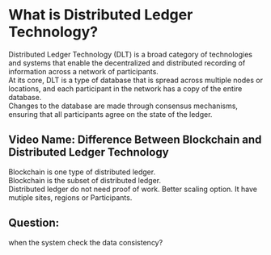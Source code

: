 # What is Distributed Ledger Technology?
Distributed Ledger Technology (DLT) is a broad category of technologies and systems that enable the decentralized and distributed recording of information across a network of participants.   
At its core, DLT is a type of database that is spread across multiple nodes or locations, and each participant in the network has a copy of the entire database.   
Changes to the database are made through consensus mechanisms, ensuring that all participants agree on the state of the ledger.  



## Video Name: Difference Between Blockchain and Distributed Ledger Technology

Blockchain is one type of distributed ledger.  
Blockchain is the subset of distributed ledger.  
Distributed ledger do not need proof of work. Better scaling option. It have mutiple sites, regions or Participants.  






## Question:
when the system check the data consistency?